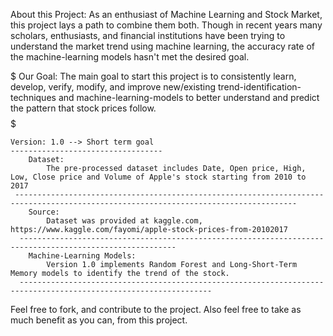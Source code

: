 About this Project:
    As an enthusiast of Machine Learning and Stock Market, this project lays a path to combine them both. Though in recent years many scholars, enthusiasts, and financial institutions have been trying to understand the market trend using machine learning, the accuracy rate of the machine-learning models hasn't met the desired goal.

$$$$$$$$$$$$$$$$$$$$$$$$$$$$$$$$$$$$$$$$$$$$$$$$$$$$$$$$$$$$$$$$$$$$$$$$$$$$$$$$$$$$$$$$$$$$$$$$$$$$$$$$$$$$$$$$$$$$$$$$$$$$$$$$$$$$$$$$$
    Our Goal:
    The main goal to start this project is to consistently learn, develop, verify, modify, and improve new/existing trend-identification-       techniques and machine-learning-models to better understand and predict the pattern that stock prices follow.
$$$$$$$$$$$$$$$$$$$$$$$$$$$$$$$$$$$$$$$$$$$$$$$$$$$$$$$$$$$$$$$$$$$$$$$$$$$$$$$$$$$$$$$$$$$$$$$$$$$$$$$$$$$$$$$$$$$$$$$$$$$$$$$$$$$$$$$$$

    Version: 1.0 --> Short term goal
    ----------------------------------
        Dataset:
            The pre-processed dataset includes Date, Open price, High, Low, Close price and Volume of Apple's stock starting from 2010 to 2017 
     -------------------------------------------------------------------------------------------------------------------------------------
        Source:
            Dataset was provided at kaggle.com, https://www.kaggle.com/fayomi/apple-stock-prices-from-20102017
      ---------------------------------------------------------------------------------------------------------
        Machine-Learning Models:
            Version 1.0 implements Random Forest and Long-Short-Term Memory models to identify the trend of the stock.
      -----------------------------------------------------------------------------------------------------------------


Feel free to fork, and contribute to the project. Also feel free to take as much benefit as you can, from this project.
